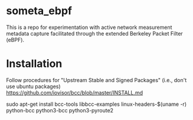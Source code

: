 # someta_ebpf

This is a repo for experimentation with active network measurement metadata
capture facilitated through the extended Berkeley Packet Filter (eBPF).

# Installation

Follow procedures for "Upstream Stable and Signed Packages" (i.e., don't use
ubuntu packages)
https://github.com/iovisor/bcc/blob/master/INSTALL.md

sudo apt-get install bcc-tools libbcc-examples linux-headers-$(uname -r) python-bcc python3-bcc python3-pyroute2

